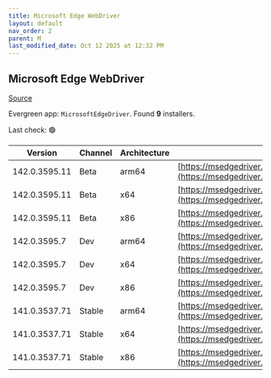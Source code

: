 ```yaml
---
title: Microsoft Edge WebDriver
layout: default
nav_order: 2
parent: M
last_modified_date: Oct 12 2025 at 12:32 PM
---
```


## Microsoft Edge WebDriver

[Source](https://www.microsoft.com/edge)

Evergreen app: `MicrosoftEdgeDriver`. Found **9** installers.

Last check: 🟢

| Version       | Channel | Architecture | URI                                                                                                                                            |
| ------------- | ------- | ------------ | ---------------------------------------------------------------------------------------------------------------------------------------------- |
| 142.0.3595.11 | Beta    | arm64        | [https://msedgedriver.microsoft.com/142.0.3595.11/edgedriver_arm64.zip](https://msedgedriver.microsoft.com/142.0.3595.11/edgedriver_arm64.zip) |
| 142.0.3595.11 | Beta    | x64          | [https://msedgedriver.microsoft.com/142.0.3595.11/edgedriver_win64.zip](https://msedgedriver.microsoft.com/142.0.3595.11/edgedriver_win64.zip) |
| 142.0.3595.11 | Beta    | x86          | [https://msedgedriver.microsoft.com/142.0.3595.11/edgedriver_win32.zip](https://msedgedriver.microsoft.com/142.0.3595.11/edgedriver_win32.zip) |
| 142.0.3595.7  | Dev     | arm64        | [https://msedgedriver.microsoft.com/142.0.3595.7/edgedriver_arm64.zip](https://msedgedriver.microsoft.com/142.0.3595.7/edgedriver_arm64.zip)   |
| 142.0.3595.7  | Dev     | x64          | [https://msedgedriver.microsoft.com/142.0.3595.7/edgedriver_win64.zip](https://msedgedriver.microsoft.com/142.0.3595.7/edgedriver_win64.zip)   |
| 142.0.3595.7  | Dev     | x86          | [https://msedgedriver.microsoft.com/142.0.3595.7/edgedriver_win32.zip](https://msedgedriver.microsoft.com/142.0.3595.7/edgedriver_win32.zip)   |
| 141.0.3537.71 | Stable  | arm64        | [https://msedgedriver.microsoft.com/141.0.3537.71/edgedriver_arm64.zip](https://msedgedriver.microsoft.com/141.0.3537.71/edgedriver_arm64.zip) |
| 141.0.3537.71 | Stable  | x64          | [https://msedgedriver.microsoft.com/141.0.3537.71/edgedriver_win64.zip](https://msedgedriver.microsoft.com/141.0.3537.71/edgedriver_win64.zip) |
| 141.0.3537.71 | Stable  | x86          | [https://msedgedriver.microsoft.com/141.0.3537.71/edgedriver_win32.zip](https://msedgedriver.microsoft.com/141.0.3537.71/edgedriver_win32.zip) |
